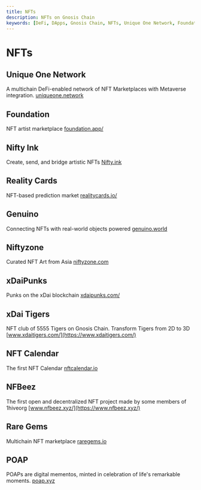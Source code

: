 ```yaml
---
title: NFTs
description: NFTs on Gnosis Chain
keywords: [DeFi, DApps, Gnosis Chain, NFTs, Unique One Network, Foundation, Nifty Ink, Reality Cards, Genuino, Niftyzone, xDaiPunks, xDai Tigers, NFT Calendar, NFBeez, Rare Gems, POAP] 
---
```


# NFTs

## Unique One Network
A multichain DeFi-enabled network of NFT Marketplaces with Metaverse integration.
[uniqueone.network](https://uniqueone.network)

## Foundation
NFT artist marketplace
[foundation.app/](https://foundation.app/)

## Nifty Ink
Create, send, and bridge artistic NFTs
[Nifty.ink](https://Nifty.ink)

## Reality Cards
NFT-based prediction market
[realitycards.io/](https://realitycards.io/)

## Genuino
Connecting NFTs with real-world objects powered
[genuino.world](https://genuino.world)

## Niftyzone
Curated NFT Art from Asia
[niftyzone.com](https://niftyzone.com)

## xDaiPunks
Punks on the xDai blockchain
[xdaipunks.com/](https://xdaipunks.com/)

## xDai Tigers
NFT club of 5555 Tigers on Gnosis Chain. Transform Tigers from 2D to 3D 
[www.xdaitigers.com/](https://www.xdaitigers.com/)

## NFT Calendar
The first NFT Calendar
[nftcalendar.io](https://nftcalendar.io)

## NFBeez
The first open and decentralized NFT project made by some members of 
1hiveorg
[www.nfbeez.xyz/](https://www.nfbeez.xyz/)

## Rare Gems
Multichain NFT marketplace
[raregems.io](https://raregems.io)

## POAP
POAPs are digital mementos, minted in celebration of life's remarkable moments.
[poap.xyz](https://poap.xyz)

